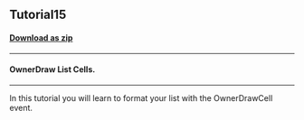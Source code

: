 ## Tutorial15
#### [Download as zip](https://grapecity.github.io/DownGit/#/home?url=https://github.com/GrapeCity/ComponentOne-WinForms-Samples/tree/master/NetFramework\List\CS\Tutorials\Tutorial15)
____
#### OwnerDraw List Cells.
____
In this tutorial you will learn to format your list with the OwnerDrawCell event. 











